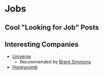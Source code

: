 # Jobs

## Cool "Looking for Job" Posts



## Interesting Companies

- [Universe](https://workatuniverse.com/)
  - Recommended by [Brent Simmons](https://inessential.com/2020/06/25/work_at_universe)
- [Honeycomb](https://jobs.lever.co/honeycomb)
